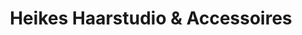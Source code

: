---
title: "Heikes Haarstudio & Accessoires"
url: /appenweier/heikes-haarstudio-und-accessoires/
shop: Friseur
---